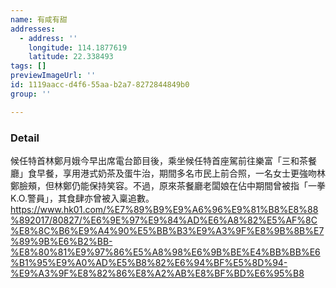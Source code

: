 ```yaml
---
name: 有咸有甜
addresses:
  - address: ''
    longitude: 114.1877619
    latitude: 22.338493
tags: []
previewImageUrl: ''
id: 1119aacc-d4f6-55aa-b2a7-8272844849b0
group: ''

---
```

### Detail
候任特首林鄭月娥今早出席電台節目後，乘坐候任特首座駕前往樂富「三和茶餐廳」食早餐，享用港式奶茶及蛋牛治，期間多名市民上前合照，一名女士更強吻林鄭臉頰，但林鄭仍能保持笑容。不過，原來茶餐廳老闆娘在佔中期間曾被指「一拳K.O.警員」，其食肆亦曾被入稟追數。
https://www.hk01.com/%E7%89%B9%E9%A6%96%E9%81%B8%E8%88%892017/80827/%E6%9E%97%E9%84%AD%E6%A8%82%E5%AF%8C%E8%8C%B6%E9%A4%90%E5%BB%B3%E9%A3%9F%E8%9B%8B%E7%89%9B%E6%B2%BB-%E8%80%81%E9%97%86%E5%A8%98%E6%9B%BE%E4%BB%BB%E6%B1%95%E9%A0%AD%E5%B8%82%E6%94%BF%E5%8D%94-%E9%A3%9F%E8%82%86%E8%A2%AB%E8%BF%BD%E6%95%B8
